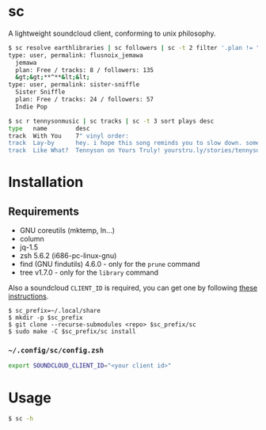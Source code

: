 # sc

A lightweight soundcloud client, conforming to unix philosophy.

```sh
$ sc resolve earthlibraries | sc followers | sc -t 2 filter '.plan != "Pro"' | sc describe
type: user, permalink: flusnoix_jemawa
  jemawa
  plan: Free / tracks: 8 / followers: 135
  &gt;&gt;**^**&lt;&lt;
type: user, permalink: sister-sniffle
  Sister Sniffle
  plan: Free / tracks: 24 / followers: 57
  Indie Pop
```

```sh
$ sc r tennysonmusic | sc tracks | sc -t 3 sort plays desc
type   name        desc
track  With You    7" vinyl order:
track  Lay-by      hey. i hope this song reminds you to slow down. sometimes the dark can be beauti
track  Like What?  Tennyson on Yours Truly! yourstru.ly/stories/tennyson
```

# Installation

## Requirements

+ GNU coreutils (mktemp, ln...)
+ column
+ jq-1.5
+ zsh 5.6.2 (i686-pc-linux-gnu)
+ find (GNU findutils) 4.6.0 - only for the `prune` command
+ tree v1.7.0 - only for the `library` command

Also a soundcloud `CLIENT_ID` is required, you can get one by following [these
instructions](https://github.com/Soundnode/soundnode-app#configuration).

```
$ sc_prefix=~/.local/share
$ mkdir -p $sc_prefix
$ git clone --recurse-submodules <repo> $sc_prefix/sc
$ sudo make -C $sc_prefix/sc install
```

### `~/.config/sc/config.zsh`

```zsh
export SOUNDCLOUD_CLIENT_ID="<your client id>"
```

# Usage

```zsh
$ sc -h
```
